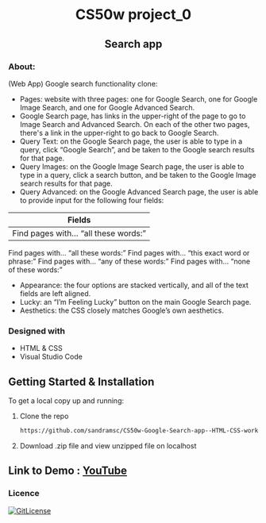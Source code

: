 
<!-- PROJECT TITLE -->
  <h1 align="center">CS50w project_0</h1>

 <h2 2 align="center">
    Search app
    <br />
    </h2>


### About:
(Web App) Google search functionality clone: 

* Pages: website with three pages: one for Google Search, one for Google Image Search, and one for Google Advanced Search.
* Google Search page, has links in the upper-right of the page to go to Image Search and Advanced Search. On each of the other two pages, there's  a link in the upper-right to go back to Google Search.
* Query Text: on the Google Search page, the user is able to type in a query, click “Google Search”, and be taken to the Google search results for that page.
* Query Images: on the Google Image Search page, the user is able to type in a query, click a search button, and be taken to the Google Image search results for that page.
* Query Advanced: on the Google Advanced Search page, the user is able to provide input for the following four fields:


Fields|
--------------|
Find pages with… “all these words:”|
Find pages with… “all these words:”
Find pages with… “this exact word or phrase:”
Find pages with… “any of these words:”
Find pages with… “none of these words:”

* Appearance: the four options are stacked vertically, and all of the text fields are left aligned.
* Lucky: an “I’m Feeling Lucky” button on the main Google Search page. 
* Aesthetics: the CSS closely matches Google’s own aesthetics.

### Designed with

* HTML & CSS
* Visual Studio Code

<!-- GETTING STARTED -->
## Getting Started & Installation

To get a local copy up and running:

1. Clone the repo
   ```sh
   https://github.com/sandramsc/CS50w-Google-Search-app--HTML-CSS-work.git
   ```
2. Download .zip file and view unzipped file on localhost

<!-- USAGE EXAMPLES -->

## Link to Demo : [YouTube](https://youtu.be/-cJU05OXvCE)

### Licence
[![GitLicense](https://gitlicense.com/badge/sajustsmile/CS50w-Google-Search-app--HTML-CSS-work)](https://github.com/sandramsc/CS50w-Google-Search-app--HTML-CSS-work/blob/main/LICENSE)





